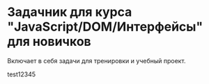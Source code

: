 # Задачник для курса "JavaScript/DOM/Интерфейсы" для новичков

Включает в себя задачи для тренировки и учебный проект.

test12345